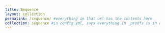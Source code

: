 ```yaml
---
title: Sequence
layout: collection
permalink: /sequence/ #everything in that url has the contents here
collection: sequence #in config.yml, says everything in _proofs is in collection called proofs
---
```

 